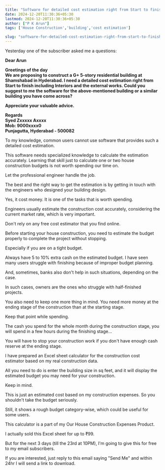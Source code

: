 ```yaml
---
title: "Software for detailed cost estimation right from Start to finish"
date: 2024-12-20T11:30:36+05:30
lastmod: 2024-12-20T11:30:36+05:30
author: ["P K Arun"]
tags: ['House Construction','building','cost estimation']

slug: "software-for-detailed-cost-estimation-right-from-start-to-finish"
---
```


Yesterday one of the subscriber asked me a questions:


**Dear Arun**

**Greetings of the day**  
**We are proposing to construct a G+ 5-story residential building at Shamshabad in Hyderabad. I need a detailed cost estimation right from Start to finish including Interiors and the external works. Could you suggest to me the software for the above-mentioned building or a similar building you have come across?**  

**Appreciate your valuable advice.**  

**Regards**  
**Syed Zxxxxx Axxxx**  
**Mob: 9000xxxx0**  
**Punjagutta, Hyderabad - 500082**



To my knowledge, common users cannot use software that provides such a detailed cost estimation. 

This software needs specialized knowledge to calculate the estimation accurately. Learning that skill just to calculate one or two house construction budgets is not worth spending our time on.

Let the professional engineer handle the job.  

The best and the right way to get the estimation is by getting in touch with the engineers who designed your building design. 

Yes, it cost money. It is one of the tasks that is worth spending.

Engineers usually estimate the construction cost accurately, considering the current market rate, which is very important.

Don't rely on any free cost estimator that you find online. 

Before starting your house construction, you need to estimate the budget properly to complete the project without stopping. 

Especially if you are on a tight budget. 

Always have 5 to 10% extra cash on the estimated budget. I have seen many users struggle with finishing because of improper budget planning.

And, sometimes, banks also don't help in such situations, depending on the case.

In such cases, owners are the ones who struggle with half-finished projects. 

You also need to keep one more thing in mind. You need more money at the ending stage of the construction than at the starting stage.

Keep that point while spending.

The cash you spend for the whole month during the construction stage, you will spend in a few hours during the finishing stage…

You will have to stop your construction work if you don't have enough cash reserve at the ending stage.

I have prepared an Excel sheet calculator for the construction cost estimator based on my real construction data. 

All you need to do is enter the building size in sq feet, and it will display the estimated budget you may need for your construction.

Keep in mind. 

This is just an estimated cost based on my construction expenses. So you shouldn't take the budget seriously. 

Still, it shows a rough budget category-wise, which could be useful for some users.

This calculator is a part of my Our House Construction Expenses Product.

I actually sold this Excel sheet for up to ₹99. 

But for the next 3 days (till the 23rd at 10PM), I'm going to give this for free to my email subscribers. 

If you are interested, just reply to this email saying "Send Me" and within 24hr I will send a link to download.
